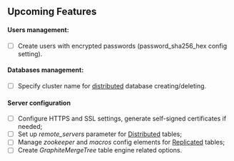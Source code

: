 Upcoming Features
------------------

#### Users management:
   - [ ] Create users with encrypted passwords (password_sha256_hex config setting).

#### Databases management:
   - [ ] Specify cluster name for [distributed](https://clickhouse.yandex/docs/en/single/#distributed-ddl-queries-on-cluster-section) database creating/deleting.

#### Server configuration
   - [ ] Configure HTTPS and SSL settings, generate self-signed certificates if needed;
   - [ ] Set up _remote_servers_ parameter for [Distributed](https://clickhouse.yandex/docs/en/single/#distributed) tables;
   - [ ] Manage _zookeeper_ and _macros_ config elements for [Replicated](https://clickhouse.yandex/docs/en/single/index.html#data-replication) tables;
   - [ ] Create _GraphiteMergeTree_ table engine related options.